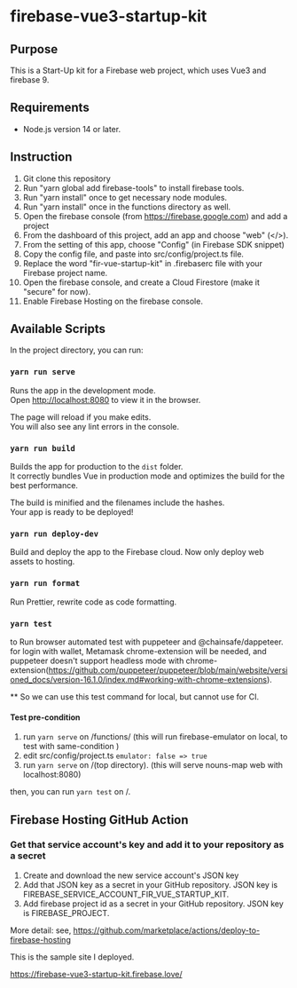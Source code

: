# firebase-vue3-startup-kit

## Purpose

This is a Start-Up kit for a Firebase web project, which uses Vue3 and firebase 9.

## Requirements 

- Node.js version 14 or later.

## Instruction

1. Git clone this repository
2. Run "yarn global add firebase-tools" to install firebase tools. 
3. Run "yarn install" once to get necessary node modules.
4. Run "yarn install" once in the functions directory as well.
5. Open the firebase console (from https://firebase.google.com) and add a project
6. From the dashboard of this project, add an app and choose "web" (</>).
7. From the setting of this app, choose "Config" (in Firebase SDK snippet)
8. Copy the config file, and paste into src/config/project.ts file.  
9. Replace the word "fir-vue-startup-kit" in .firebaserc file with your Firebase project name.
10. Open the firebase console, and create a Cloud Firestore (make it "secure" for now).
11. Enable Firebase Hosting on the firebase console.

## Available Scripts

In the project directory, you can run:

### `yarn run serve`

Runs the app in the development mode.<br>
Open [http://localhost:8080](http://localhost:8080) to view it in the browser.

The page will reload if you make edits.<br>
You will also see any lint errors in the console.

### `yarn run build`

Builds the app for production to the `dist` folder.<br>
It correctly bundles Vue in production mode and optimizes the build for the best performance.

The build is minified and the filenames include the hashes.<br>
Your app is ready to be deployed!

### `yarn run deploy-dev`

Build and deploy the app to the Firebase cloud. Now only deploy web assets to hosting.

### `yarn run format`

Run Prettier, rewrite code as code formatting.

### `yarn test`

to Run browser automated test with puppeteer and @chainsafe/dappeteer. for login with wallet,  Metamask chrome-extension will be needed, and puppeteer doesn't support headless mode with chrome-extension(https://github.com/puppeteer/puppeteer/blob/main/website/versioned_docs/version-16.1.0/index.md#working-with-chrome-extensions).

** So we can use this test command for local, but cannot use for CI.

#### Test pre-condition 
1. run `yarn serve` on /functions/ (this will run firebase-emulator on local, to test with same-condition )
2. edit src/config/project.ts `emulator: false => true`
3. run  `yarn serve` on /(top directory). (this will serve nouns-map web with localhost:8080)

then,  you can run `yarn test` on /.

## Firebase Hosting GitHub Action

### Get that service account's key and add it to your repository as a secret

1. Create and download the new service account's JSON key
2. Add that JSON key as a secret in your GitHub repository. JSON key is FIREBASE_SERVICE_ACCOUNT_FIR_VUE_STARTUP_KIT.
3. Add firebase project id as a secret in your GitHub repository.  JSON key is FIREBASE_PROJECT.


More detail: see, https://github.com/marketplace/actions/deploy-to-firebase-hosting

This is the sample site I deployed.

https://firebase-vue3-startup-kit.firebase.love/